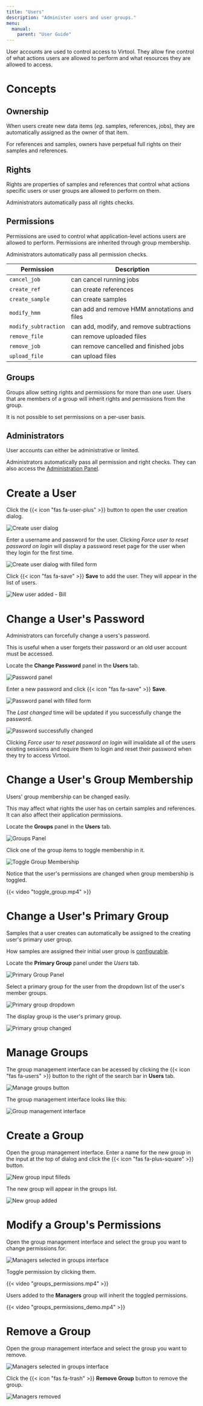 ```yaml
---
title: "Users"
description: "Administer users and user groups."
menu:
  manual:
    parent: "User Guide"
---
```


User accounts are used to control access to Virtool. They allow fine control of what actions users are allowed to perform and what resources they are allowed to access.

# Concepts

## Ownership

When users create new data items (_eg_. samples, references, jobs), they are automatically assigned as the owner of that item.

For references and samples, owners have perpetual full rights on their samples and references.

## Rights

Rights are properties of samples and references that control what actions specific users or user groups are allowed to perform on them.

Administrators automatically pass all rights checks.

## Permissions

Permissions are used to control what application-level actions users are allowed to perform. Permissions are inherited through group membership.

Administrators automatically pass all permission checks.

| Permission           | Description                                  |
| -------------------- | -------------------------------------------- |
| `cancel_job`         | can cancel running jobs                      |
| `create_ref`         | can create references                        |
| `create_sample`      | can create samples                           |
| `modify_hmm`         | can add and remove HMM annotations and files |
| `modify_subtraction` | can add, modify, and remove subtractions     |
| `remove_file`        | can remove uploaded files                    |
| `remove_job`         | can remove cancelled and finished jobs       |
| `upload_file`        | can upload files                             |

## Groups

Groups allow setting rights and permissions for more than one user. Users that are members of a group will inherit rights and permissions from the group.

It is not possible to set permissions on a per-user basis.

## Administrators

User accounts can either be administrative or limited.

Administrators automatically pass all permission and right checks. They can also access the [Administration Panel](/docs/manual/ug_administration).

# Create a User

Click the {{< icon "fas fa-user-plus" >}} button to open the user creation dialog.

![Create user dialog](create.png)

Enter a username and password for the user. Clicking _Force user to reset password on login_ will display a password reset page for the user when they login for the first time.

![Create user dialog with filled form](create_filled.png)

Click {{< icon "fas fa-save" >}} **Save** to add the user. They will appear in the list of users.

![New user added - Bill](bill_added.png)

# Change a User's Password

Administrators can forcefully change a users's password.

This is useful when a user forgets their password or an old user account must be accessed.

Locate the **Change Password** panel in the **Users** tab.

![Password panel](password.png)

Enter a new password and click {{< icon "fas fa-save" >}} **Save**.

![Password panel with filled form](password_filled.png)

The _Last changed_ time will be updated if you successfully change the password.

![Password successfully changed](password_after.png)

Clicking _Force user to reset password on login_ will invalidate all of the users existing sessions and require them to login and reset their password when they try to access Virtool.

# Change a User's Group Membership

Users' group membership can be changed easily.

This may affect what rights the user has on certain samples and references. It can also affect their application permissions.

Locate the **Groups** panel in the **Users** tab.

![Groups Panel](groups.png)

Click one of the group items to toggle membership in it.

![Toggle Group Membership](toggle_group.png)

Notice that the user's permissions are changed when group membership is toggled.

{{< video "toggle_group.mp4" >}}

# Change a User's Primary Group

Samples that a user creates can automatically be assigned to the creating user's primary user group.

How samples are assigned their initial user group is [configurable](/docs/manual/ug_samples/#settings).

Locate the **Primary Group** panel under the _Users_ tab.

![Primary Group Panel](primary_group.png)

Select a primary group for the user from the dropdown list of the user's member groups.

![Primary group dropdown](primary_group_focus.png)

The display group is the user's primary group.

![Primary group changed](primary_group_done.png)

# Manage Groups

The group management interface can be acessed by clicking the {{< icon "fas fa-users" >}} button to the right of the search bar in **Users** tab.

![Manage groups button](groups_button.png)

The group management interface looks like this:

![Group management interface](groups_management.png)

# Create a Group

Open the group management interface. Enter a name for the new group in the input at the top of dialog and click the {{< icon "fas fa-plus-square" >}} button.

![New group input filled](groups_add_filled.png)s

The new group will appear in the groups list.

![New group added](groups_added.png)

# Modify a Group's Permissions

Open the group management interface and select the group you want to change permissions for.

![Managers selected in groups interface](groups_selected.png)

Toggle permission by clicking them.

{{< video "groups_permissions.mp4" >}}

Users added to the **Managers** group will inherit the toggled permissions.

{{< video "groups_permissions_demo.mp4" >}}

# Remove a Group

Open the group management interface and select the group you want to remove.

![Managers selected in groups interface](groups_selected.png)

Click the {{< icon "fas fa-trash" >}} **Remove Group** button to remove the group.

![Managers removed](groups_management.png)
